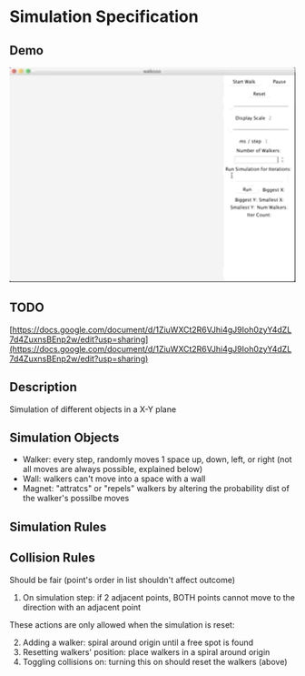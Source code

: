 # Simulation Specification

## Demo
<img src="demo/demo.gif" data-canonical-src="" width="600"  />

## TODO
[https://docs.google.com/document/d/1ZiuWXCt2R6VJhi4gJ9Ioh0zyY4dZL7d4ZuxnsBEnp2w/edit?usp=sharing](https://docs.google.com/document/d/1ZiuWXCt2R6VJhi4gJ9Ioh0zyY4dZL7d4ZuxnsBEnp2w/edit?usp=sharing)

## Description
Simulation of different objects in a X-Y plane

## Simulation Objects
- Walker: every step, randomly moves 1 space up, down, left, or right (not all moves are always possible, explained below)
- Wall: walkers can't move into a space with a wall
- Magnet: "attratcs" or "repels" walkers by altering the probability dist of the walker's possilbe moves


## Simulation Rules

## Collision Rules 
Should be fair (point's order in list shouldn't affect outcome)

1. On simulation step: if 2 adjacent points, BOTH points cannot move to the direction with an adjacent point

These actions are only allowed when the simulation is reset:

2. Adding a walker: spiral around origin until a free spot is found
3. Resetting walkers' position: place walkers in a spiral around origin
4. Toggling collisions on: turning this on should reset the walkers (above) 
